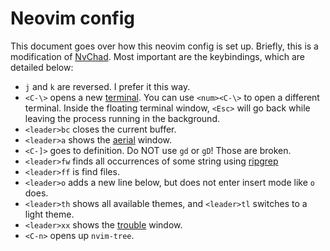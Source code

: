 # Neovim config

This document goes over how this neovim config is set up. Briefly, this is a modification of [NvChad](https://nvchad.com/). Most important are the keybindings, which are detailed below:

* `j` and `k` are reversed. I prefer it this way.
* `<C-\>` opens a new [terminal](https://github.com/akinsho/toggleterm.nvim). You can use `<num><C-\>` to open a different terminal. Inside the floating terminal window, `<Esc>` will go back while leaving the process running in the background.
* `<leader>bc` closes the current buffer.
* `<leader>a` shows the [aerial](https://github.com/stevearc/aerial.nvim) window.
* `<C-]>` goes to definition. Do NOT use `gd` or `gD`! Those are broken.
* `<leader>fw` finds all occurrences of some string using [ripgrep](https://github.com/BurntSushi/ripgrep)
* `<leader>ff` is find files.
* `<leader>o` adds a new line below, but does not enter insert mode like `o` does.
* `<leader>th` shows all available themes, and `<leader>tl` switches to a light theme.
* `<leader>xx` shows the [trouble](https://github.com/folke/trouble.nvim) window.
* `<C-n>` opens up `nvim-tree`.
